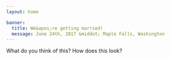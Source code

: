 ```yaml
---
layout: home

banner:
  title: We&apos;re getting married!
  message: June 24th, 2017 &middot; Maple Falls, Washington
---
```


What do you think of this? How does this look?